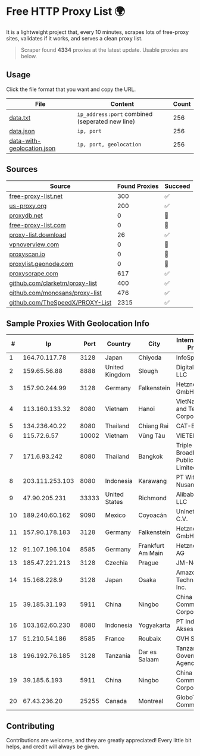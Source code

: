 
# Free HTTP Proxy List 🌍

It is a lightweight project that, every 10 minutes, scrapes lots of free-proxy sites, validates if it works, and serves a clean proxy list.


> Scraper found **4334** proxies at the latest update. Usable proxies are below.

## Usage

Click the file format that you want and copy the URL.


|File|Content|Count|
|----|-------|-----|
|[data.txt](https://raw.githubusercontent.com/themiralay/Proxy-List-World/master/data.txt)|`ip_address:port` combined (seperated new line)|256|
|[data.json](https://raw.githubusercontent.com/themiralay/Proxy-List-World/master/data.json)|`ip, port`|256|
|[data-with-geolocation.json](https://raw.githubusercontent.com/themiralay/Proxy-List-World/master/data-with-geolocation.json)|`ip, port, geolocation`|256|

## Sources

|Source|Found Proxies|Succeed|
|------|-------------|-------|
|[free-proxy-list.net](https://free-proxy-list.net)|300|✅|
|[us-proxy.org](https://www.us-proxy.org)|200|✅|
|[proxydb.net](http://proxydb.net)|0|🚫|
|[free-proxy-list.com](https://free-proxy-list.com/?page=&port=&type%5B%5D=http&type%5B%5D=https&up_time=0&search=Search)|0|🚫|
|[proxy-list.download](https://www.proxy-list.download/HTTP)|26|✅|
|[vpnoverview.com](https://vpnoverview.com/privacy/anonymous-browsing/free-proxy-servers)|0|🚫|
|[proxyscan.io](https://www.proxyscan.io)|0|🚫|
|[proxylist.geonode.com](https://proxylist.geonode.com/api/proxy-list?limit=300&page=1&sort_by=lastChecked&sort_type=desc&protocols=http,https)|0|🚫|
|[proxyscrape.com](https://api.proxyscrape.com/v2/?request=displayproxies&protocol=http&timeout=10000&country=all&ssl=all&anonymity=all)|617|✅|
|[github.com/clarketm/proxy-list](https://raw.githubusercontent.com/clarketm/proxy-list/master/proxy-list-raw.txt)|400|✅|
|[github.com/monosans/proxy-list](https://raw.githubusercontent.com/monosans/proxy-list/main/proxies/http.txt)|476|✅|
|[github.com/TheSpeedX/PROXY-List](https://raw.githubusercontent.com/TheSpeedX/PROXY-List/master/http.txt)|2315|✅|


## Sample Proxies With Geolocation Info

|#|Ip|Port|Country|City|Internet Service Provider|
|-|--|----|-------|----|-------------------------|
|1|164.70.117.78|3128|Japan|Chiyoda|InfoSphere|
|2|159.65.56.88|8888|United Kingdom|Slough|DigitalOcean, LLC|
|3|157.90.244.99|3128|Germany|Falkenstein|Hetzner Online GmbH|
|4|113.160.133.32|8080|Vietnam|Hanoi|VietNam Post and Telecom Corporation|
|5|134.236.40.22|8080|Thailand|Chiang Rai|CAT-BB|
|6|115.72.6.57|10002|Vietnam|Vũng Tàu|VIETELmetro|
|7|171.6.93.242|8080|Thailand|Bangkok|Triple T Broadband Public Company Limited|
|8|203.111.253.103|8080|Indonesia|Karawang|PT Wifian Global Nusantara|
|9|47.90.205.231|33333|United States|Richmond|Alibaba.com LLC|
|10|189.240.60.162|9090|Mexico|Coyoacán|Uninet S.A. de C.V.|
|11|157.90.178.183|3128|Germany|Falkenstein|Hetzner Online GmbH|
|12|91.107.196.104|8585|Germany|Frankfurt Am Main|Hetzner Online AG|
|13|185.47.221.213|3128|Czechia|Prague|JM-Net, z.s.|
|14|15.168.228.9|3128|Japan|Osaka|Amazon Technologies Inc.|
|15|39.185.31.193|5911|China|Ningbo|China Mobile Communications Corporation|
|16|103.162.60.230|8080|Indonesia|Yogyakarta|PT Indo Prima Akses|
|17|51.210.54.186|8585|France|Roubaix|OVH SAS|
|18|196.192.76.185|3128|Tanzania|Dar es Salaam|Tanzania e-Government Agency|
|19|39.185.6.193|5911|China|Ningbo|China Mobile Communications Corporation|
|20|67.43.236.20|25255|Canada|Montreal|GloboTech Communications|



## Contributing

Contributions are welcome, and they are greatly appreciated! Every
little bit helps, and credit will always be given.


